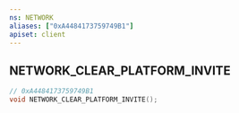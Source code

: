 ```yaml
---
ns: NETWORK
aliases: ["0xA4484173759749B1"]
apiset: client
---
```

## NETWORK_CLEAR_PLATFORM_INVITE

```c
// 0xA4484173759749B1
void NETWORK_CLEAR_PLATFORM_INVITE();
```





